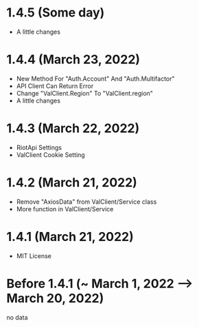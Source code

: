# 1.4.5 (Some day)

- A little changes

# 1.4.4 (March 23, 2022)

- New Method For "Auth.Account" And "Auth.Multifactor"
- API Client Can Return Error
- Change "ValClient.Region" To "ValClient.region"
- A little changes

# 1.4.3 (March 22, 2022)

- RiotApi Settings
- ValClient Cookie Setting

# 1.4.2 (March 21, 2022)

- Remove "AxiosData" from ValClient/Service class
- More function in ValClient/Service

# 1.4.1 (March 21, 2022)

- MIT License

# Before 1.4.1 (~ March 1, 2022 --> March 20, 2022)

no data